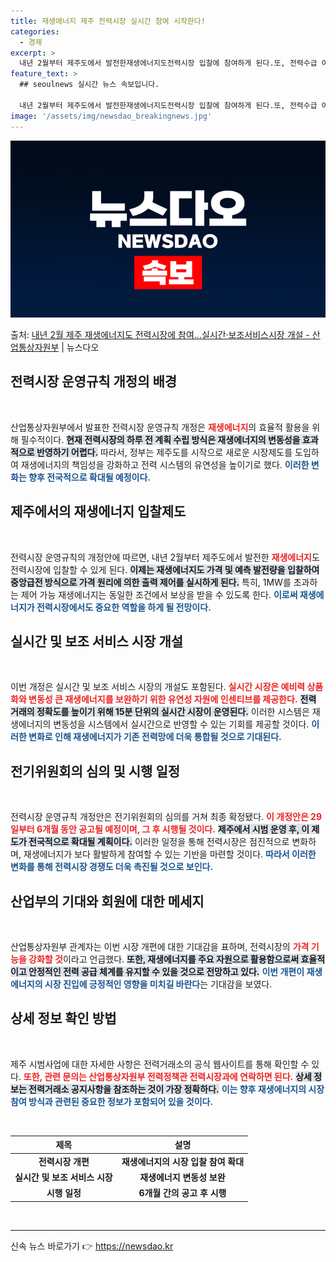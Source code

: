 ```yaml
---
title: 재생에너지 제주 전력시장 실시간 참여 시작한다!
categories:
  - 경제
excerpt: >
  내년 2월부터 제주도에서 발전한재생에너지도전력시장 입찰에 참여하게 된다.또, 전력수급 여건과 예비력을 실시간…
feature_text: >
  ## seoulnews 실시간 뉴스 속보입니다.

  내년 2월부터 제주도에서 발전한재생에너지도전력시장 입찰에 참여하게 된다.또, 전력수급 여건과 예비력을 실시간…
image: '/assets/img/newsdao_breakingnews.jpg'
---
```


![뉴스다오 속보](/assets/img/newsdao_breakingnews.jpg)

<p>출처: <a href="https://newsdao.kr/1720" rel="dofollow">내년 2월 제주 재생에너지도 전력시장에 참여…실시간·보조서비스시장 개설 - 산업통상자원부</a> | 뉴스다오</p>

<h2 data-ke-size="size26">전력시장 운영규칙 개정의 배경</h2>
<p data-ke-size="size16">&nbsp;</p>
산업통상자원부에서 발표한 전력시장 운영규칙 개정은 <b><span style="color: #ee2323;">재생에너지</span></b>의 효율적 활용을 위해 필수적이다. <b><span style="background-color: #21538527;">현재 전력시장의 하루 전 계획 수립 방식은 재생에너지의 변동성을 효과적으로 반영하기 어렵다.</span></b> 따라서, 정부는 제주도를 시작으로 새로운 시장제도를 도입하여 재생에너지의 책임성을 강화하고 전력 시스템의 유연성을 높이기로 했다. <b><span style="color: #1a5490;">이러한 변화는 향후 전국적으로 확대될 예정이다.</span></b>

<h2 data-ke-size="size26">제주에서의 재생에너지 입찰제도</h2>
<p data-ke-size="size16">&nbsp;</p>
전력시장 운영규칙의 개정안에 따르면, 내년 2월부터 제주도에서 발전한 <b><span style="color: #ee2323;">재생에너지</span></b>도 전력시장에 입찰할 수 있게 된다. <b><span style="background-color: #21538527;">이제는 재생에너지도 가격 및 예측 발전량을 입찰하여 중앙급전 방식으로 가격 원리에 의한 출력 제어를 실시하게 된다.</span></b> 특히, 1MW를 초과하는 제어 가능 재생에너지는 동일한 조건에서 보상을 받을 수 있도록 한다. <b><span style="color: #1a5490;">이로써 재생에너지가 전력시장에서도 중요한 역할을 하게 될 전망이다.</span></b>

<h2 data-ke-size="size26">실시간 및 보조 서비스 시장 개설</h2>
<p data-ke-size="size16">&nbsp;</p>
이번 개정은 실시간 및 보조 서비스 시장의 개설도 포함된다. <b><span style="color: #ee2323;">실시간 시장은 예비력 상품화와 변동성 큰 재생에너지를 보완하기 위한 유연성 자원에 인센티브를 제공한다.</span></b> <b><span style="background-color: #21538527;">전력 거래의 정확도를 높이기 위해 15분 단위의 실시간 시장이 운영된다.</span></b> 이러한 시스템은 재생에너지의 변동성을 시스템에서 실시간으로 반영할 수 있는 기회를 제공할 것이다. <b><span style="color: #1a5490;">이러한 변화로 인해 재생에너지가 기존 전력망에 더욱 통합될 것으로 기대된다.</span></b>

<h2 data-ke-size="size26">전기위원회의 심의 및 시행 일정</h2>
<p data-ke-size="size16">&nbsp;</p>
전력시장 운영규칙 개정안은 전기위원회의 심의를 거쳐 최종 확정됐다. <b><span style="color: #ee2323;">이 개정안은 29일부터 6개월 동안 공고될 예정이며, 그 후 시행될 것이다.</span></b> <b><span style="background-color: #21538527;">제주에서 시범 운영 후, 이 제도가 전국적으로 확대될 계획이다.</span></b> 이러한 일정을 통해 전력시장은 점진적으로 변화하며, 재생에너지가 보다 활발하게 참여할 수 있는 기반을 마련할 것이다. <b><span style="color: #1a5490;">따라서 이러한 변화를 통해 전력시장 경쟁도 더욱 촉진될 것으로 보인다.</span></b>

<h2 data-ke-size="size26">산업부의 기대와 회원에 대한 메세지</h2>
<p data-ke-size="size16">&nbsp;</p>
산업통상자원부 관계자는 이번 시장 개편에 대한 기대감을 표하며, 전력시장의 <b><span style="color: #ee2323;">가격 기능을 강화할 것</span></b>이라고 언급했다. <b><span style="background-color: #21538527;">또한, 재생에너지를 주요 자원으로 활용함으로써 효율적이고 안정적인 전력 공급 체계를 유지할 수 있을 것으로 전망하고 있다.</span></b> <b><span style="color: #1a5490;">이번 개편이 재생에너지의 시장 진입에 긍정적인 영향을 미치길 바란다</span></b>는 기대감을 보였다.

<h2 data-ke-size="size26">상세 정보 확인 방법</h2>
<p data-ke-size="size16">&nbsp;</p>
제주 시범사업에 대한 자세한 사항은 전력거래소의 공식 웹사이트를 통해 확인할 수 있다. <b><span style="color: #ee2323;">또한, 관련 문의는 산업통상자원부 전력정책관 전력시장과에 연락하면 된다.</span></b> <b><span style="background-color: #21538527;">상세 정보는 전력거래소 공지사항을 참조하는 것이 가장 정확하다.</span></b> <b><span style="color: #1a5490;">이는 향후 재생에너지의 시장 참여 방식과 관련된 중요한 정보가 포함되어 있을 것이다.</span></b>

<p data-ke-size="size16">&nbsp;</p>

<table>
    <thead>
        <tr>
            <th style="text-align: center;"><b>제목</b></th>
            <th style="text-align: center;"><b>설명</b></th>
        </tr>
    </thead>
    <tbody>
        <tr>
            <td style="text-align: center; height: 17px;"><b>전력시장 개편</b></td>
            <td style="text-align: center; height: 17px;"><b>재생에너지의 시장 입찰 참여 확대</b></td>
        </tr>
        <tr>
            <td style="text-align: center; height: 17px;"><b>실시간 및 보조 서비스 시장</b></td>
            <td style="text-align: center; height: 17px;"><b>재생에너지 변동성 보완</b></td>
        </tr>
        <tr>
            <td style="text-align: center; height: 17px;"><b>시행 일정</b></td>
            <td style="text-align: center; height: 17px;"><b>6개월 간의 공고 후 시행</b></td>
        </tr>
    </tbody>
</table>

<p data-ke-size="size16">&nbsp;</p>

<hr />
 

신속 뉴스 바로가기 👉 <a href="https://newsdao.kr" rel="dofollow">https://newsdao.kr</a>


